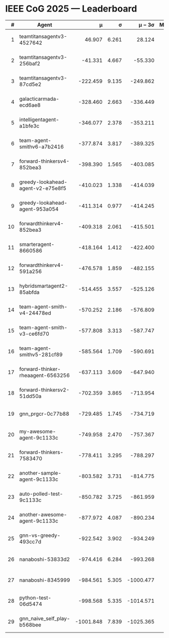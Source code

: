 # IEEE CoG 2025 — Leaderboard

| # | Agent | μ | σ | μ − 3σ | Matches | Updated |
|---:|---|---:|---:|---:|---:|---|
| 1 | teamtitansagentv3-4527642 | 46.907 | 6.261 | 28.124 | 21870 | 2025-08-25 12:44 |
| 2 | teamtitansagentv3-256baf2 | -41.331 | 4.667 | -55.330 | 22236 | 2025-08-25 12:44 |
| 3 | teamtitansagentv3-87cd5e2 | -222.459 | 9.135 | -249.862 | 22786 | 2025-08-25 12:44 |
| 4 | galacticarmada-ecd6ae8 | -328.460 | 2.663 | -336.449 | 20460 | 2025-08-25 12:44 |
| 5 | intelligentagent-a1bfe3c | -346.077 | 2.378 | -353.211 | 18748 | 2025-08-25 12:44 |
| 6 | team-agent-smithv6-a7b2416 | -377.874 | 3.817 | -389.325 | 21760 | 2025-08-25 12:44 |
| 7 | forward-thinkersv4-852bea3 | -398.390 | 1.565 | -403.085 | 18158 | 2025-08-25 12:44 |
| 8 | greedy-lookahead-agent-v2-e75e8f5 | -410.023 | 1.338 | -414.039 | 22586 | 2025-08-25 12:44 |
| 9 | greedy-lookahead-agent-953a054 | -411.314 | 0.977 | -414.245 | 20306 | 2025-08-25 12:44 |
| 10 | forwardthinkerv4-852bea3 | -409.318 | 2.061 | -415.501 | 18712 | 2025-08-25 12:44 |
| 11 | smarteragent-8660586 | -418.164 | 1.412 | -422.400 | 18704 | 2025-08-25 12:44 |
| 12 | forwardthinkerv4-591a256 | -476.578 | 1.859 | -482.155 | 18129 | 2025-08-25 12:44 |
| 13 | hybridsmartagent2-85abfda | -514.455 | 3.557 | -525.126 | 18541 | 2025-08-25 12:44 |
| 14 | team-agent-smith-v4-24478ed | -570.252 | 2.186 | -576.809 | 21976 | 2025-08-25 12:44 |
| 15 | team-agent-smith-v3-ce6fd70 | -577.808 | 3.313 | -587.747 | 22556 | 2025-08-25 12:44 |
| 16 | team-agent-smithv5-281cf89 | -585.564 | 1.709 | -590.691 | 21140 | 2025-08-25 12:44 |
| 17 | forward-thinker-rheaagent-6563256 | -637.113 | 3.609 | -647.940 | 20430 | 2025-08-25 12:44 |
| 18 | forward-thinkersv2-51dd50a | -702.359 | 3.865 | -713.954 | 21330 | 2025-08-25 12:44 |
| 19 | gnn_prgcr-0c77b88 | -729.485 | 1.745 | -734.719 | 19320 | 2025-08-25 12:44 |
| 20 | my-awesome-agent-9c1133c | -749.958 | 2.470 | -757.367 | 22180 | 2025-08-25 12:44 |
| 21 | forward-thinkers-7583470 | -778.411 | 3.295 | -788.297 | 20040 | 2025-08-25 12:44 |
| 22 | another-sample-agent-9c1133c | -803.582 | 3.731 | -814.775 | 21980 | 2025-08-25 12:44 |
| 23 | auto-polled-test-9c1133c | -850.782 | 3.725 | -861.959 | 22840 | 2025-08-25 12:44 |
| 24 | another-awesome-agent-9c1133c | -877.972 | 4.087 | -890.234 | 23780 | 2025-08-25 12:44 |
| 25 | gnn-vs-greedy-493cc7d | -922.542 | 3.902 | -934.249 | 17100 | 2025-08-25 12:44 |
| 26 | nanaboshi-53833d2 | -974.416 | 6.284 | -993.268 | 17140 | 2025-08-25 12:44 |
| 27 | nanaboshi-8345999 | -984.561 | 5.305 | -1000.477 | 18050 | 2025-08-25 12:44 |
| 28 | python-test-06d5474 | -998.568 | 5.335 | -1014.571 | 17730 | 2025-08-25 12:44 |
| 29 | gnn_naive_self_play-b568bee | -1001.848 | 7.839 | -1025.365 | 17800 | 2025-08-25 12:44 |

